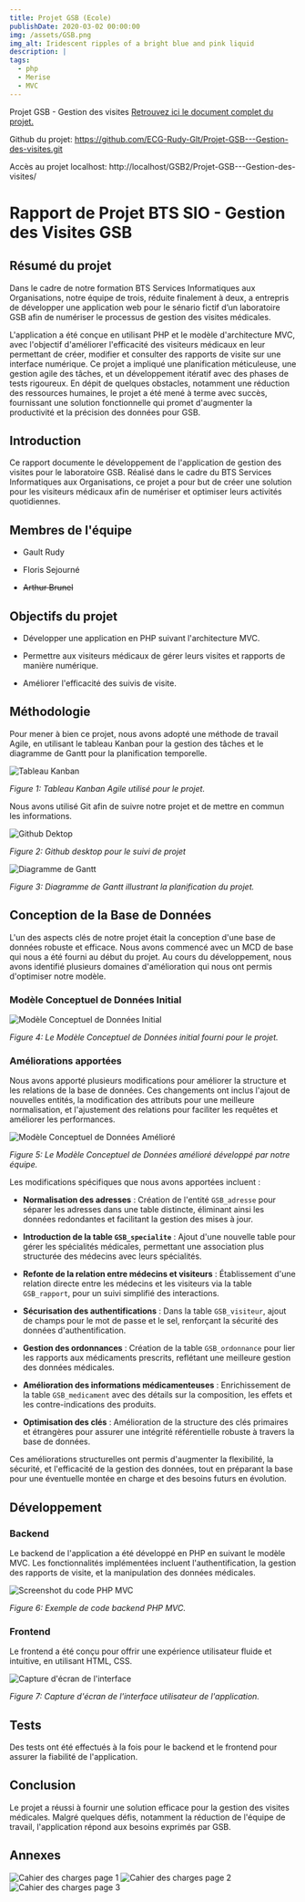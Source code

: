 ```yaml
---
title: Projet GSB (Ecole)
publishDate: 2020-03-02 00:00:00
img: /assets/GSB.png
img_alt: Iridescent ripples of a bright blue and pink liquid
description: |
tags:
  - php
  - Merise
  - MVC
---
```

Projet GSB - Gestion des visites
[Retrouvez ici le document complet du projet.](/public/assets/1-Projet-GSB-Gestion-Visites.pdf)


Github du projet: https://github.com/ECG-Rudy-Glt/Projet-GSB---Gestion-des-visites.git

Accès au projet localhost: http://localhost/GSB2/Projet-GSB---Gestion-des-visites/ 



# Rapport de Projet BTS SIO - Gestion des Visites GSB  

 

## Résumé  du projet 

Dans le cadre de notre formation BTS Services Informatiques aux Organisations, notre équipe de trois, réduite finalement à deux, a entrepris de développer une application web pour le sénario fictif d’un laboratoire GSB afin de numériser le processus de gestion des visites médicales. 

L'application a été conçue en utilisant PHP et le modèle d'architecture MVC, avec l'objectif d'améliorer l'efficacité des visiteurs médicaux en leur permettant de créer, modifier et consulter des rapports de visite sur une interface numérique. Ce projet a impliqué une planification méticuleuse, une gestion agile des tâches, et un développement itératif avec des phases de tests rigoureux. En dépit de quelques obstacles, notamment une réduction des ressources humaines, le projet a été mené à terme avec succès, fournissant une solution fonctionnelle qui promet d'augmenter la productivité et la précision des données pour GSB.  

 

## Introduction  

 

Ce rapport documente le développement de l'application de gestion des visites pour le laboratoire GSB. Réalisé dans le cadre du BTS Services Informatiques aux Organisations, ce projet a pour but de créer une solution pour les visiteurs médicaux afin de numériser et optimiser leurs activités quotidiennes. 

  

## Membres de l'équipe 

  

- Gault Rudy 

- Floris Sejourné 

- ~~Arthur Brunel~~

  

## Objectifs du projet 

  

- Développer une application en PHP suivant l'architecture MVC. 

- Permettre aux visiteurs médicaux de gérer leurs visites et rapports de manière numérique. 

- Améliorer l'efficacité des suivis de visite. 

  

## Méthodologie 

  

Pour mener à bien ce projet, nous avons adopté une méthode de travail Agile, en utilisant le tableau Kanban pour la gestion des tâches et le diagramme de Gantt pour la planification temporelle. 

  

![Tableau Kanban](/public/assets/Kanban.png) 

*Figure 1: Tableau Kanban Agile utilisé pour le projet.* 


Nous avons utilisé Git afin de suivre notre projet et de mettre en commun les informations.

![Github Dektop](/public/assets/github%20.png)  

*Figure 2: Github desktop pour le suivi de projet*


![Diagramme de Gantt](/public/assets/Gant.png) 

*Figure 3: Diagramme de Gantt illustrant la planification du projet.* 

 

 

 

## Conception de la Base de Données 

  

L'un des aspects clés de notre projet était la conception d'une base de données robuste et efficace. Nous avons commencé avec un MCD de base qui nous a été fourni au début du projet. Au cours du développement, nous avons identifié plusieurs domaines d'amélioration qui nous ont permis d'optimiser notre modèle. 

  

### Modèle Conceptuel de Données Initial 

  

![Modèle Conceptuel de Données Initial](/public/assets/oldMcd.png) 

*Figure 4: Le Modèle Conceptuel de Données initial fourni pour le projet.* 

  

### Améliorations apportées 

  

Nous avons apporté plusieurs modifications pour améliorer la structure et les relations de la base de données. Ces changements ont inclus l'ajout de nouvelles entités, la modification des attributs pour une meilleure normalisation, et l'ajustement des relations pour faciliter les requêtes et améliorer les performances. 

  

![Modèle Conceptuel de Données Amélioré](/public/assets/mcd.png) 

*Figure 5: Le Modèle Conceptuel de Données amélioré développé par notre équipe.* 

  

Les modifications spécifiques que nous avons apportées incluent :

- **Normalisation des adresses** : Création de l'entité `GSB_adresse` pour séparer les adresses dans une table distincte, éliminant ainsi les données redondantes et facilitant la gestion des mises à jour.

- **Introduction de la table `GSB_specialite`** : Ajout d'une nouvelle table pour gérer les spécialités médicales, permettant une association plus structurée des médecins avec leurs spécialités.

- **Refonte de la relation entre médecins et visiteurs** : Établissement d'une relation directe entre les médecins et les visiteurs via la table `GSB_rapport`, pour un suivi simplifié des interactions.

- **Sécurisation des authentifications** : Dans la table `GSB_visiteur`, ajout de champs pour le mot de passe et le sel, renforçant la sécurité des données d'authentification.

- **Gestion des ordonnances** : Création de la table `GSB_ordonnance` pour lier les rapports aux médicaments prescrits, reflétant une meilleure gestion des données médicales.

- **Amélioration des informations médicamenteuses** : Enrichissement de la table `GSB_medicament` avec des détails sur la composition, les effets et les contre-indications des produits.

- **Optimisation des clés** : Amélioration de la structure des clés primaires et étrangères pour assurer une intégrité référentielle robuste à travers la base de données.

Ces améliorations structurelles ont permis d'augmenter la flexibilité, la sécurité, et l'efficacité de la gestion des données, tout en préparant la base pour une éventuelle montée en charge et des besoins futurs en évolution.

 

 

  

## Développement 

  

### Backend 

  

Le backend de l'application a été développé en PHP en suivant le modèle MVC. Les fonctionnalités implémentées incluent l'authentification, la gestion des rapports de visite, et la manipulation des données médicales. 

  

![Screenshot du code PHP MVC](/public/assets/MVC.png) 

*Figure 6: Exemple de code backend PHP MVC.* 

  

### Frontend 

  

Le frontend a été conçu pour offrir une expérience utilisateur fluide et intuitive, en utilisant HTML, CSS. 

  

![Capture d'écran de l'interface](/public/assets/front.png) 

*Figure 7: Capture d'écran de l'interface utilisateur de l'application.* 

  

## Tests 

  

Des tests ont été effectués à la fois pour le backend et le frontend pour assurer la fiabilité de l'application. 

  

## Conclusion 

  

Le projet a réussi à fournir une solution efficace pour la gestion des visites médicales. Malgré quelques défis, notamment la réduction de l'équipe de travail, l'application répond aux besoins exprimés par GSB. 

  

## Annexes 

  
 

![Cahier des charges page 1](/public/assets/gsb1.png) 
![Cahier des charges page 2](/public/assets/gsb2.png) 
![Cahier des charges page 3](/public/assets/gsb3.png) 
